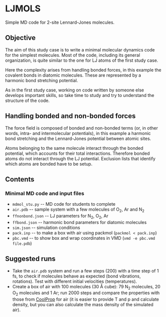# LJMOLS

Simple MD code for 2-site Lennard-Jones molecules.

## Objective

The aim of this study case is to write a minimal molecular dynamics code for the simplest molecules. Most of the code, including its general organization, is quite similar to the one for LJ atoms of the first study case.

Here the complexity arises from handling bonded forces, in this example the covalent bonds in diatomic molecules. These are represented by a harmonic bond stretching potential.

As in the first study case, working on code written by someone else develops important skills, so take time to study and try to understand the structure of the code.

## Handling bonded and non-bonded forces

The force field is composed of bonded and non-bonded terms (or, in other words, intra- and intermolecular potentials), in this example a harmonic bond stretching and the Lennard-Jones potential between atomic sites.

Atoms belonging to the same molecule interact through the bonded potential, which accounts for their total interactions. Therefore bonded atoms do not interact through the LJ potential. Exclusion lists that identify which atoms are bonded have to be setup.

## Contents

### Minimal MD code and input files

* `mdmol_stu.py` -- MD code for students to complete
* `air.pdb` -- sample system with a few molecules of O<sub>2</sub>, Ar and N<sub>2</sub>
* `ffnonbond.json` -- LJ parameters for N<sub>2</sub>, O<sub>2</sub>, Ar
* `ffbond.json` -- harmonic bond parameters for diatomic molecules
* `sim.json` -- simulation conditions
* `pack.inp` -- to make a box with air using packmol (`packmol < pack.inp`)
* `pbc.vmd` -- to show box and wrap coordinates in VMD (`vmd -e pbc.vmd file.pdb`)


## Suggested runs

* Take the `air.pdb` system and run a few steps (200) with a time step of 1 fs, to check if molecules behave as expected (bond vibrations, rotations). Test with different initial velocities (temperatures).
* Create a box of air with 100 molecules (30 Å cube): 79 N<sub>2</sub> molecules, 20 O<sub>2</sub> molecules and 1 Ar; run 2000 steps and compare the properties with those from [CoolProp](http://ibell.pythonanywhere.com) for air (it is easier to provide T and p and calculate density, but you can also calculate the mass density of the simulated air).
